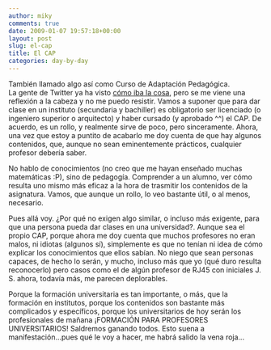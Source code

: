 ```yaml
---
author: miky
comments: true
date: 2009-01-07 19:57:18+00:00
layout: post
slug: el-cap
title: El CAP
categories: day-by-day
---
```


También llamado algo así como Curso de Adaptación Pedagógica.  
La gente de Twitter ya ha visto [cómo iba la cosa](http://twitpic.com/104ha), pero se me viene una reflexión a la cabeza y no me puedo resistir. Vamos a suponer que para dar clase en un instituto (secundaria y bachiller) es obligatorio ser licenciado (o ingeniero superior o arquitecto) y haber cursado (y aprobado ^^) el CAP. De acuerdo, es un rollo, y realmente sirve de poco, pero sinceramente. Ahora, una vez que estoy a puntito de acabarlo me doy cuenta de que hay algunos contenidos, que, aunque no sean eminentemente prácticos, cualquier profesor debería saber.   

No hablo de conocimientos (no creo que me hayan enseñado muchas matemáticas :P), sino de pedagogía. Comprender a un alumno, ver cómo resulta uno mismo más eficaz a la hora de trasmitir los contenidos de la asignatura. Vamos, que aunque un rollo, lo veo bastante útil, o al menos, necesario.  
  
Pues allá voy. ¿Por qué no exigen algo similar, o incluso más exigente, para que una persona pueda dar clases en una universidad?. Aunque sea el propio CAP, porque ahora me doy cuenta que muchos profesores no eran malos, ni idiotas (algunos sí), simplemente es que no tenían ni idea de cómo explicar los conocimientos que ellos sabían. No niego que sean personas capaces, de hecho lo serán, y mucho, incluso más que yo (qué duro resulta reconocerlo) pero casos como el de algún profesor de RJ45 con iniciales J. S. ahora, todavía más, me parecen deplorables.  
  
Porque la formación universitaria es tan importante, o más, que la formación en institutos, porque los contenidos son bastante más complicados y específicos, porque los universitarios de hoy serán los profesionales de mañana ¡FORMACIÓN PARA PROFESORES UNIVERSITARIOS! Saldremos ganando todos. Esto suena a manifestación...pues qué le voy a hacer, me habrá salido la vena roja...  

